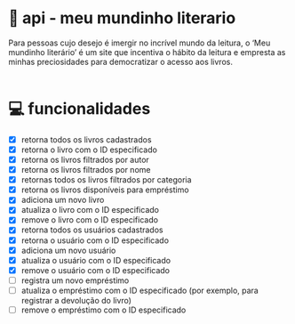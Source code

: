 # 🦋 api - meu mundinho literario

Para pessoas cujo desejo é imergir no incrível mundo da leitura, o ‘Meu mundinho literário’ é um site que incentiva o hábito da 
leitura e empresta as minhas preciosidades para democratizar o acesso aos livros. <br><br>

# 💻 funcionalidades

- [x]  retorna todos os livros cadastrados 
- [x]  retorna o livro com o ID especificado
- [x]  retorna os livros filtrados por autor
- [x]  retorna os livros filtrados por nome
- [x]  retornas todos os livros filtrados por categoria
- [x]  retorna os livros disponíveis para empréstimo
- [x]  adiciona um novo livro
- [x]  atualiza o livro com o ID especificado
- [x]  remove o livro com o ID especificado
- [x]  retorna todos os usuários cadastrados
- [x]  retorna o usuário com o ID especificado
- [x]  adiciona um novo usuário
- [x]  atualiza o usuário com o ID especificado
- [x]  remove o usuário com o ID especificado
- [ ]  registra um novo empréstimo
- [ ]  atualiza o empréstimo com o ID especificado (por exemplo, para registrar a devolução do livro)
- [ ]  remove o empréstimo com o ID especificado
